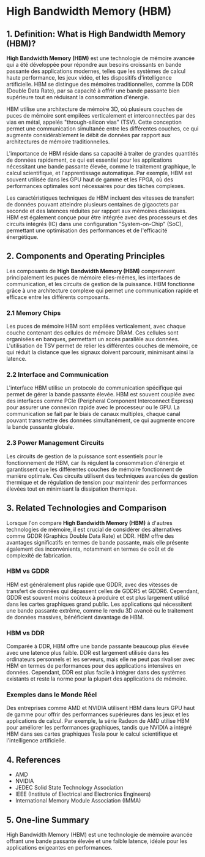 # High Bandwidth Memory (HBM)

## 1. Definition: What is **High Bandwidth Memory (HBM)**?

**High Bandwidth Memory (HBM)** est une technologie de mémoire avancée qui a été développée pour répondre aux besoins croissants en bande passante des applications modernes, telles que les systèmes de calcul haute performance, les jeux vidéo, et les dispositifs d'intelligence artificielle. HBM se distingue des mémoires traditionnelles, comme la DDR (Double Data Rate), par sa capacité à offrir une bande passante bien supérieure tout en réduisant la consommation d'énergie. 

HBM utilise une architecture de mémoire 3D, où plusieurs couches de puces de mémoire sont empilées verticalement et interconnectées par des vias en métal, appelés "through-silicon vias" (TSV). Cette conception permet une communication simultanée entre les différentes couches, ce qui augmente considérablement le débit de données par rapport aux architectures de mémoire traditionnelles. 

L'importance de HBM réside dans sa capacité à traiter de grandes quantités de données rapidement, ce qui est essentiel pour les applications nécessitant une bande passante élevée, comme le traitement graphique, le calcul scientifique, et l'apprentissage automatique. Par exemple, HBM est souvent utilisée dans les GPU haut de gamme et les FPGA, où des performances optimales sont nécessaires pour des tâches complexes. 

Les caractéristiques techniques de HBM incluent des vitesses de transfert de données pouvant atteindre plusieurs centaines de gigaoctets par seconde et des latences réduites par rapport aux mémoires classiques. HBM est également conçue pour être intégrée avec des processeurs et des circuits intégrés (IC) dans une configuration "System-on-Chip" (SoC), permettant une optimisation des performances et de l'efficacité énergétique.

## 2. Components and Operating Principles

Les composants de **High Bandwidth Memory (HBM)** comprennent principalement les puces de mémoire elles-mêmes, les interfaces de communication, et les circuits de gestion de la puissance. HBM fonctionne grâce à une architecture complexe qui permet une communication rapide et efficace entre les différents composants.

### 2.1 Memory Chips

Les puces de mémoire HBM sont empilées verticalement, avec chaque couche contenant des cellules de mémoire DRAM. Ces cellules sont organisées en banques, permettant un accès parallèle aux données. L'utilisation de TSV permet de relier les différentes couches de mémoire, ce qui réduit la distance que les signaux doivent parcourir, minimisant ainsi la latence.

### 2.2 Interface and Communication

L'interface HBM utilise un protocole de communication spécifique qui permet de gérer la bande passante élevée. HBM est souvent couplée avec des interfaces comme PCIe (Peripheral Component Interconnect Express) pour assurer une connexion rapide avec le processeur ou le GPU. La communication se fait par le biais de canaux multiples, chaque canal pouvant transmettre des données simultanément, ce qui augmente encore la bande passante globale.

### 2.3 Power Management Circuits

Les circuits de gestion de la puissance sont essentiels pour le fonctionnement de HBM, car ils régulent la consommation d'énergie et garantissent que les différentes couches de mémoire fonctionnent de manière optimale. Ces circuits utilisent des techniques avancées de gestion thermique et de régulation de tension pour maintenir des performances élevées tout en minimisant la dissipation thermique.

## 3. Related Technologies and Comparison

Lorsque l'on compare **High Bandwidth Memory (HBM)** à d'autres technologies de mémoire, il est crucial de considérer des alternatives comme GDDR (Graphics Double Data Rate) et DDR. HBM offre des avantages significatifs en termes de bande passante, mais elle présente également des inconvénients, notamment en termes de coût et de complexité de fabrication.

### HBM vs GDDR

HBM est généralement plus rapide que GDDR, avec des vitesses de transfert de données qui dépassent celles de GDDR5 et GDDR6. Cependant, GDDR est souvent moins coûteux à produire et est plus largement utilisé dans les cartes graphiques grand public. Les applications qui nécessitent une bande passante extrême, comme le rendu 3D avancé ou le traitement de données massives, bénéficient davantage de HBM.

### HBM vs DDR

Comparée à DDR, HBM offre une bande passante beaucoup plus élevée avec une latence plus faible. DDR est largement utilisée dans les ordinateurs personnels et les serveurs, mais elle ne peut pas rivaliser avec HBM en termes de performances pour des applications intensives en données. Cependant, DDR est plus facile à intégrer dans des systèmes existants et reste la norme pour la plupart des applications de mémoire.

### Exemples dans le Monde Réel

Des entreprises comme AMD et NVIDIA utilisent HBM dans leurs GPU haut de gamme pour offrir des performances supérieures dans les jeux et les applications de calcul. Par exemple, la série Radeon de AMD utilise HBM pour améliorer les performances graphiques, tandis que NVIDIA a intégré HBM dans ses cartes graphiques Tesla pour le calcul scientifique et l'intelligence artificielle.

## 4. References

- AMD
- NVIDIA
- JEDEC Solid State Technology Association
- IEEE (Institute of Electrical and Electronics Engineers)
- International Memory Module Association (IMMA)

## 5. One-line Summary

High Bandwidth Memory (HBM) est une technologie de mémoire avancée offrant une bande passante élevée et une faible latence, idéale pour les applications exigeantes en performances.